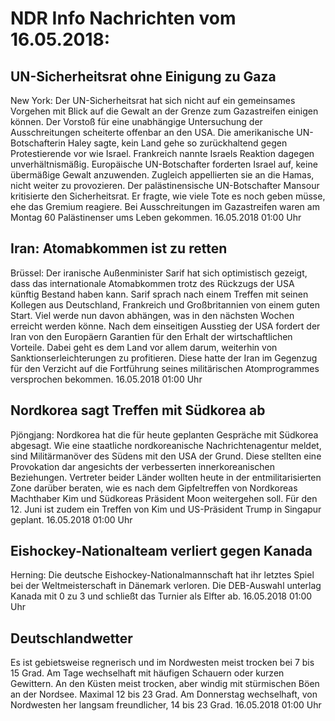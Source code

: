 # NDR Info Nachrichten vom 16.05.2018:


## UN-Sicherheitsrat ohne Einigung zu Gaza
New York: Der UN-Sicherheitsrat hat sich nicht auf ein gemeinsames Vorgehen mit Blick auf die Gewalt an der Grenze zum Gazastreifen einigen können. Der Vorstoß für eine unabhängige Untersuchung der Ausschreitungen scheiterte offenbar an den USA. Die amerikanische UN-Botschafterin Haley sagte, kein Land gehe so zurückhaltend gegen Protestierende vor wie Israel. Frankreich nannte Israels Reaktion dagegen unverhältnismäßig. Europäische UN-Botschafter forderten Israel auf, keine übermäßige Gewalt anzuwenden. Zugleich appellierten sie an die Hamas, nicht weiter zu provozieren. Der palästinensische UN-Botschafter Mansour kritisierte den Sicherheitsrat. Er fragte, wie viele Tote es noch geben müsse, ehe das Gremium reagiere. Bei Ausschreitungen im Gazastreifen waren am Montag 60 Palästinenser ums Leben gekommen. 16.05.2018 01:00 Uhr 

## Iran: Atomabkommen ist zu retten
Brüssel: Der iranische Außenminister Sarif hat sich optimistisch gezeigt, dass das internationale Atomabkommen trotz des Rückzugs der USA künftig Bestand haben kann. Sarif sprach nach einem Treffen mit seinen Kollegen aus Deutschland, Frankreich und Großbritannien von einem guten Start. Viel werde nun davon abhängen, was in den nächsten Wochen erreicht werden könne. Nach dem einseitigen Ausstieg der USA fordert der Iran von den Europäern Garantien für den Erhalt der wirtschaftlichen Vorteile. Dabei geht es dem Land vor allem darum, weiterhin von Sanktionserleichterungen zu profitieren. Diese hatte der Iran im Gegenzug für den Verzicht auf die Fortführung seines militärischen Atomprogrammes versprochen bekommen. 16.05.2018 01:00 Uhr 

## Nordkorea sagt Treffen mit Südkorea ab
Pjöngjang: Nordkorea hat die für heute geplanten Gespräche mit Südkorea abgesagt. Wie eine staatliche nordkoreanische Nachrichtenagentur meldet, sind Militärmanöver des Südens mit den USA der Grund. Diese stellten eine Provokation dar angesichts der verbesserten innerkoreanischen Beziehungen. Vertreter beider Länder wollten heute in der entmilitarisierten Zone darüber beraten, wie es nach dem Gipfeltreffen von Nordkoreas Machthaber Kim und Südkoreas Präsident Moon weitergehen soll. Für den 12. Juni ist zudem ein Treffen von Kim und US-Präsident Trump in Singapur geplant. 16.05.2018 01:00 Uhr 

## Eishockey-Nationalteam verliert gegen Kanada
Herning: Die deutsche Eishockey-Nationalmannschaft hat ihr letztes Spiel bei der Weltmeisterschaft in Dänemark verloren. Die DEB-Auswahl unterlag Kanada mit 0 zu 3 und schließt das Turnier als Elfter ab. 16.05.2018 01:00 Uhr 

## Deutschlandwetter
Es ist gebietsweise regnerisch und im Nordwesten meist trocken bei 7 bis 15 Grad. Am Tage wechselhaft mit häufigen Schauern oder kurzen Gewittern. An den Küsten meist trocken, aber windig mit stürmischen Böen an der Nordsee. Maximal 12 bis 23 Grad. Am Donnerstag wechselhaft, von Nordwesten her langsam freundlicher, 14 bis 23 Grad. 16.05.2018 01:00 Uhr 
